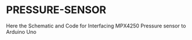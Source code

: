 # PRESSURE-SENSOR
Here the Schematic and Code for Interfacing MPX4250 Pressure sensor to Arduino Uno
